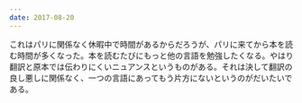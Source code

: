 ```yaml
---
date: 2017-08-20
---
```

これはパリに関係なく休暇中で時間があるからだろうが、パリに来てから本を読む時間が多くなった。本を読むたびにもっと他の言語を勉強したくなる。やはり翻訳と原本では伝わりにくいニュアンスというものがある。それは決して翻訳の良し悪しに関係なく、一つの言語にあってもう片方にないというのがだいたいである。
